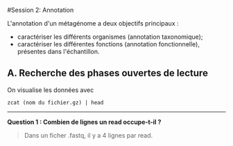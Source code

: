 #Session 2: Annotation

L'annotation d'un métagénome a deux objectifs principaux : 
 * caractériser les différents organismes (annotation taxonomique); 
 * caractériser les différentes fonctions (annotation fonctionnelle), présentes dans l'échantillon.







## A. Recherche des phases ouvertes de lecture

On visualise les données avec 
```
zcat (nom du fichier.gz) | head
```
-----------------------------------------------------------------------------------------------------------------------------------------------------------
**Question 1 : Combien de lignes un read occupe-t-il ?**

>Dans un ficher .fastq, il y a 4 lignes par read.
